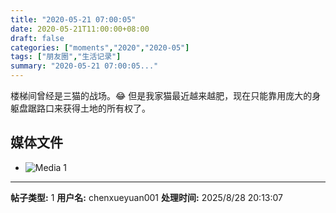 ```yaml
---
title: "2020-05-21 07:00:05"
date: 2020-05-21T11:00:00+08:00
draft: false
categories: ["moments","2020","2020-05"]
tags: ["朋友圈","生活记录"]
summary: "2020-05-21 07:00:05..."
---
```


楼梯间曾经是三猫的战场。😂
但是我家猫最近越来越肥，现在只能靠用庞大的身躯盘踞路口来获得土地的所有权了。

## 媒体文件

- ![Media 1](/Moments/photos/2020-05-21/202005210700050.jpg)

---

**帖子类型:** 1
**用户名:** chenxueyuan001
**处理时间:** 2025/8/28 20:13:07